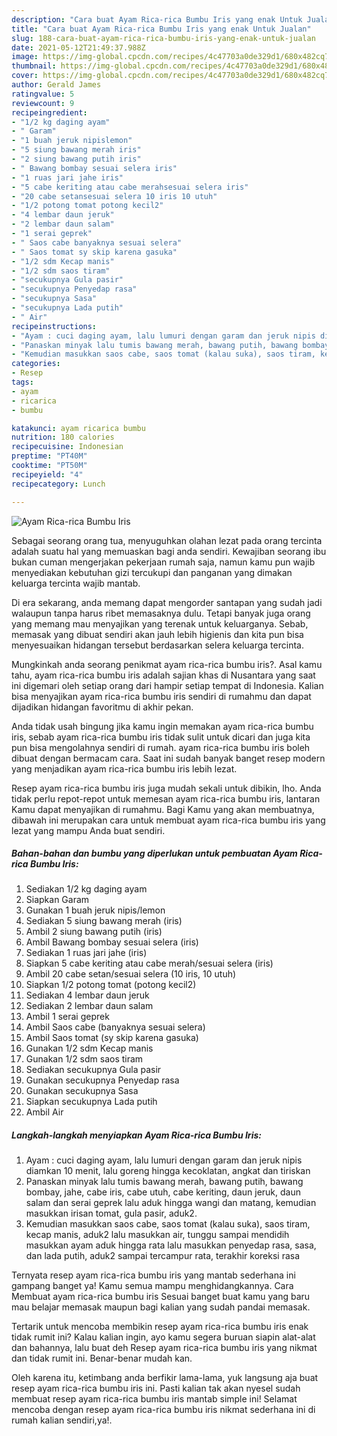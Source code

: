 ```yaml
---
description: "Cara buat Ayam Rica-rica Bumbu Iris yang enak Untuk Jualan"
title: "Cara buat Ayam Rica-rica Bumbu Iris yang enak Untuk Jualan"
slug: 188-cara-buat-ayam-rica-rica-bumbu-iris-yang-enak-untuk-jualan
date: 2021-05-12T21:49:37.988Z
image: https://img-global.cpcdn.com/recipes/4c47703a0de329d1/680x482cq70/ayam-rica-rica-bumbu-iris-foto-resep-utama.jpg
thumbnail: https://img-global.cpcdn.com/recipes/4c47703a0de329d1/680x482cq70/ayam-rica-rica-bumbu-iris-foto-resep-utama.jpg
cover: https://img-global.cpcdn.com/recipes/4c47703a0de329d1/680x482cq70/ayam-rica-rica-bumbu-iris-foto-resep-utama.jpg
author: Gerald James
ratingvalue: 5
reviewcount: 9
recipeingredient:
- "1/2 kg daging ayam"
- " Garam"
- "1 buah jeruk nipislemon"
- "5 siung bawang merah iris"
- "2 siung bawang putih iris"
- " Bawang bombay sesuai selera iris"
- "1 ruas jari jahe iris"
- "5 cabe keriting atau cabe merahsesuai selera iris"
- "20 cabe setansesuai selera 10 iris 10 utuh"
- "1/2 potong tomat potong kecil2"
- "4 lembar daun jeruk"
- "2 lembar daun salam"
- "1 serai geprek"
- " Saos cabe banyaknya sesuai selera"
- " Saos tomat sy skip karena gasuka"
- "1/2 sdm Kecap manis"
- "1/2 sdm saos tiram"
- "secukupnya Gula pasir"
- "secukupnya Penyedap rasa"
- "secukupnya Sasa"
- "secukupnya Lada putih"
- " Air"
recipeinstructions:
- "Ayam : cuci daging ayam, lalu lumuri dengan garam dan jeruk nipis diamkan 10 menit, lalu goreng hingga kecoklatan, angkat dan tiriskan"
- "Panaskan minyak lalu tumis bawang merah, bawang putih, bawang bombay, jahe, cabe iris, cabe utuh, cabe keriting, daun jeruk, daun salam dan serai geprek lalu aduk hingga wangi dan matang, kemudian masukkan irisan tomat, gula pasir, aduk2."
- "Kemudian masukkan saos cabe, saos tomat (kalau suka), saos tiram, kecap manis, aduk2 lalu masukkan air, tunggu sampai mendidih masukkan ayam aduk hingga rata lalu masukkan penyedap rasa, sasa, dan lada putih, aduk2 sampai tercampur rata, terakhir koreksi rasa"
categories:
- Resep
tags:
- ayam
- ricarica
- bumbu

katakunci: ayam ricarica bumbu 
nutrition: 180 calories
recipecuisine: Indonesian
preptime: "PT40M"
cooktime: "PT50M"
recipeyield: "4"
recipecategory: Lunch

---
```



![Ayam Rica-rica Bumbu Iris](https://img-global.cpcdn.com/recipes/4c47703a0de329d1/680x482cq70/ayam-rica-rica-bumbu-iris-foto-resep-utama.jpg)

Sebagai seorang orang tua, menyuguhkan olahan lezat pada orang tercinta adalah suatu hal yang memuaskan bagi anda sendiri. Kewajiban seorang ibu bukan cuman mengerjakan pekerjaan rumah saja, namun kamu pun wajib menyediakan kebutuhan gizi tercukupi dan panganan yang dimakan keluarga tercinta wajib mantab.

Di era  sekarang, anda memang dapat mengorder santapan yang sudah jadi walaupun tanpa harus ribet memasaknya dulu. Tetapi banyak juga orang yang memang mau menyajikan yang terenak untuk keluarganya. Sebab, memasak yang dibuat sendiri akan jauh lebih higienis dan kita pun bisa menyesuaikan hidangan tersebut berdasarkan selera keluarga tercinta. 



Mungkinkah anda seorang penikmat ayam rica-rica bumbu iris?. Asal kamu tahu, ayam rica-rica bumbu iris adalah sajian khas di Nusantara yang saat ini digemari oleh setiap orang dari hampir setiap tempat di Indonesia. Kalian bisa menyajikan ayam rica-rica bumbu iris sendiri di rumahmu dan dapat dijadikan hidangan favoritmu di akhir pekan.

Anda tidak usah bingung jika kamu ingin memakan ayam rica-rica bumbu iris, sebab ayam rica-rica bumbu iris tidak sulit untuk dicari dan juga kita pun bisa mengolahnya sendiri di rumah. ayam rica-rica bumbu iris boleh dibuat dengan bermacam cara. Saat ini sudah banyak banget resep modern yang menjadikan ayam rica-rica bumbu iris lebih lezat.

Resep ayam rica-rica bumbu iris juga mudah sekali untuk dibikin, lho. Anda tidak perlu repot-repot untuk memesan ayam rica-rica bumbu iris, lantaran Kamu dapat menyajikan di rumahmu. Bagi Kamu yang akan membuatnya, dibawah ini merupakan cara untuk membuat ayam rica-rica bumbu iris yang lezat yang mampu Anda buat sendiri.

<!--inarticleads1-->

##### Bahan-bahan dan bumbu yang diperlukan untuk pembuatan Ayam Rica-rica Bumbu Iris:

1. Sediakan 1/2 kg daging ayam
1. Siapkan  Garam
1. Gunakan 1 buah jeruk nipis/lemon
1. Sediakan 5 siung bawang merah (iris)
1. Ambil 2 siung bawang putih (iris)
1. Ambil  Bawang bombay sesuai selera (iris)
1. Sediakan 1 ruas jari jahe (iris)
1. Siapkan 5 cabe keriting atau cabe merah/sesuai selera (iris)
1. Ambil 20 cabe setan/sesuai selera (10 iris, 10 utuh)
1. Siapkan 1/2 potong tomat (potong kecil2)
1. Sediakan 4 lembar daun jeruk
1. Sediakan 2 lembar daun salam
1. Ambil 1 serai geprek
1. Ambil  Saos cabe (banyaknya sesuai selera)
1. Ambil  Saos tomat (sy skip karena gasuka)
1. Gunakan 1/2 sdm Kecap manis
1. Gunakan 1/2 sdm saos tiram
1. Sediakan secukupnya Gula pasir
1. Gunakan secukupnya Penyedap rasa
1. Gunakan secukupnya Sasa
1. Siapkan secukupnya Lada putih
1. Ambil  Air




<!--inarticleads2-->

##### Langkah-langkah menyiapkan Ayam Rica-rica Bumbu Iris:

1. Ayam : cuci daging ayam, lalu lumuri dengan garam dan jeruk nipis diamkan 10 menit, lalu goreng hingga kecoklatan, angkat dan tiriskan
1. Panaskan minyak lalu tumis bawang merah, bawang putih, bawang bombay, jahe, cabe iris, cabe utuh, cabe keriting, daun jeruk, daun salam dan serai geprek lalu aduk hingga wangi dan matang, kemudian masukkan irisan tomat, gula pasir, aduk2.
1. Kemudian masukkan saos cabe, saos tomat (kalau suka), saos tiram, kecap manis, aduk2 lalu masukkan air, tunggu sampai mendidih masukkan ayam aduk hingga rata lalu masukkan penyedap rasa, sasa, dan lada putih, aduk2 sampai tercampur rata, terakhir koreksi rasa




Ternyata resep ayam rica-rica bumbu iris yang mantab sederhana ini gampang banget ya! Kamu semua mampu menghidangkannya. Cara Membuat ayam rica-rica bumbu iris Sesuai banget buat kamu yang baru mau belajar memasak maupun bagi kalian yang sudah pandai memasak.

Tertarik untuk mencoba membikin resep ayam rica-rica bumbu iris enak tidak rumit ini? Kalau kalian ingin, ayo kamu segera buruan siapin alat-alat dan bahannya, lalu buat deh Resep ayam rica-rica bumbu iris yang nikmat dan tidak rumit ini. Benar-benar mudah kan. 

Oleh karena itu, ketimbang anda berfikir lama-lama, yuk langsung aja buat resep ayam rica-rica bumbu iris ini. Pasti kalian tak akan nyesel sudah membuat resep ayam rica-rica bumbu iris mantab simple ini! Selamat mencoba dengan resep ayam rica-rica bumbu iris nikmat sederhana ini di rumah kalian sendiri,ya!.

